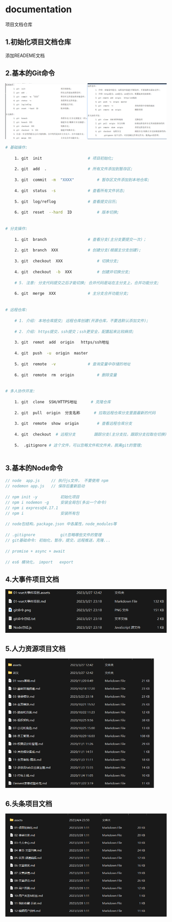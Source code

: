 # documentation
项目文档仓库

## 1.初始化项目文档仓库

添加READEME文档

## 2.基本的Git命令

<img src="assets\git命令.png" alt="git命令.png" />


```bash
# 基础操作:

	1. git  init 					# 项目初始化;

	2. git  add  .					# 所有文件添加到暂存区;

	3. git  commit  -m  "XXXX"			# 暂存区文件添加到本地仓库;

	4. git  status  -s				# 查看所有文件状态;

	5. git  log/reflog 				# 查看提交日历;

	6. git  reset  --hard  ID			# 版本切换;


# 分支操作:

	1. git  branch 					# 查看分支(主分支要提交一次)；

	2. git  branch  XXX				# 创建分支(根据主分支创建);

	3. git  checkout  XXX				# 切换分支;

	4. git  checkout  -b  XXX			# 创建并切换分支;

	# 5. 注意: 分支代码提交之后才能切换; 合并代码是站在主分支上，合并功能分支;

	6. git  merge  XXX				# 主分支合并功能分支;


# 远程仓库:

	# 1. 介绍: 本地仓库提交; 远程仓库创建(开源仓库，不要选默认添加文件);

	# 2. 介绍: https提交，ssh提交；ssh更安全，配置起来比较麻烦;

	3. git  remot  add  origin   https/ssh地址

	4. git  push  -u  origin  master

	5. git  remote  -v      		# 查询变量中存储的地址

	6. git  remote  rm  origin  		# 删除变量


# 多人协作开发:

	1. git  clone  SSH/HTTPS地址		# 克隆仓库

	2. git  pull  origin  分支名称		# 拉取远程仓库分支里面最新的代码

	3. git  remote  show  origin 		# 查看远程仓库分支

	4. git  checkout  # 远程分支 		跟踪分支(主分支拉，跟踪分支拉取在切换)

	5. 	.gitignore # 这个文件，可以忽略文件和文件夹，脱离git的管理;
	
```



## 3.基本的Node命令

```javascript
// node  app.js     // 执行js文件， 不要使用 npm   
// nodemon app.js   // 保存后重新启动

// npm init -y          初始化项目
// npm i nodemon -g     安装全局包(多出一个命令)
// npm i express@4.17.1
// npm i                安装所有包

// node包结构，package.json 中各属性，node_modules等

// .gitignore           git忽略哪些文件的管理
// git基础命令: 初始化，暂存，提交，远程推送，克隆...

// promise + async + await 

// es6 模块化， import   export

```



## 4.大事件项目文档

<img src="assets\01-大事件.png" alt="01-大事件.png" />

## 5.人力资源项目文档

<img src="assets\02-人力资源.png" alt="02-人力资源.png" style="zoom:60%;" />

## 6.头条项目文档

![03-头条.png](assets\03-头条.png)

